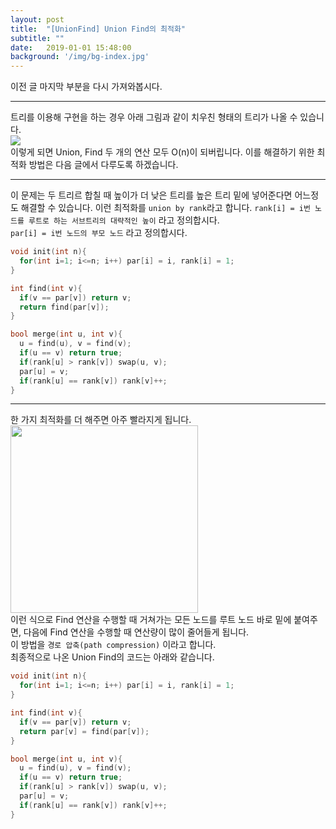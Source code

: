 ```yaml
---
layout: post
title:  "[UnionFind] Union Find의 최적화"
subtitle: ""
date:   2019-01-01 15:48:00
background: '/img/bg-index.jpg'
---
```


이전 글 마지막 부분을 다시 가져와봅시다.

<hr>

트리를 이용해 구현을 하는 경우 아래 그림과 같이 치우친 형태의 트리가 나올 수 있습니다.<br>
<img src = "https://i.imgur.com/qM3m2t2.png"><br>
이렇게 되면 Union, Find 두 개의 연산 모두 O(n)이 되버립니다. 이를 해결하기 위한 최적화 방법은 다음 글에서 다루도록 하겠습니다.

<hr>

이 문제는 두 트리르 합칠 때 높이가 더 낮은 트리를 높은 트리 밑에 넣어준다면 어느정도 해결할 수 있습니다. 이런 최적화를 `union by rank`라고 합니다.
`rank[i] = i번 노드를 루트로 하는 서브트리의 대략적인 높이` 라고 정의합시다.<br>
`par[i] = i번 노드의 부모 노드` 라고 정의합시다.
```cpp
void init(int n){
  for(int i=1; i<=n; i++) par[i] = i, rank[i] = 1;
}

int find(int v){
  if(v == par[v]) return v;
  return find(par[v]);
}

bool merge(int u, int v){
  u = find(u), v = find(v);
  if(u == v) return true;
  if(rank[u] > rank[v]) swap(u, v);
  par[u] = v;
  if(rank[u] == rank[v]) rank[v]++;
}
```

<hr>

한 가지 최적화를 더 해주면 아주 빨라지게 됩니다.<br>
<img src = "https://i.imgur.com/eri1ijy.png" width = "300px"><br>
이런 식으로 Find 연산을 수행할 때 거쳐가는 모든 노드를 루트 노드 바로 밑에 붙여주면, 다음에 Find 연산을 수행할 때 연산량이 많이 줄어들게 됩니다.<br>
이 방법을 `경로 압축(path compression)` 이라고 합니다.<br>
최종적으로 나온 Union Find의 코드는 아래와 같습니다.
```cpp
void init(int n){
  for(int i=1; i<=n; i++) par[i] = i, rank[i] = 1;
}

int find(int v){
  if(v == par[v]) return v;
  return par[v] = find(par[v]);
}

bool merge(int u, int v){
  u = find(u), v = find(v);
  if(u == v) return true;
  if(rank[u] > rank[v]) swap(u, v);
  par[u] = v;
  if(rank[u] == rank[v]) rank[v]++;
}
```
